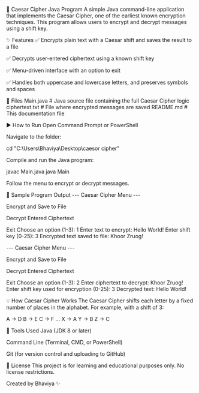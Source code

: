 🔐 Caesar Cipher Java Program
A simple Java command-line application that implements the Caesar Cipher, one of the earliest known encryption techniques. This program allows users to encrypt and decrypt messages using a shift key.

✨ Features
✅ Encrypts plain text with a Caesar shift and saves the result to a file

✅ Decrypts user-entered ciphertext using a known shift key

✅ Menu-driven interface with an option to exit

✅ Handles both uppercase and lowercase letters, and preserves symbols and spaces

📁 Files
Main.java # Java source file containing the full Caesar Cipher logic
ciphertext.txt # File where encrypted messages are saved
README.md # This documentation file

▶️ How to Run
Open Command Prompt or PowerShell

Navigate to the folder:

cd "C:\Users\Bhaviya\Desktop\caesor cipher"

Compile and run the Java program:

javac Main.java
java Main

Follow the menu to encrypt or decrypt messages.

🧪 Sample Program Output
--- Caesar Cipher Menu ---

Encrypt and Save to File

Decrypt Entered Ciphertext

Exit
Choose an option (1-3): 1
Enter text to encrypt: Hello World!
Enter shift key (0-25): 3
Encrypted text saved to file: Khoor Zruog!

--- Caesar Cipher Menu ---

Encrypt and Save to File

Decrypt Entered Ciphertext

Exit
Choose an option (1-3): 2
Enter ciphertext to decrypt: Khoor Zruog!
Enter shift key used for encryption (0-25): 3
Decrypted text: Hello World!

💡 How Caesar Cipher Works
The Caesar Cipher shifts each letter by a fixed number of places in the alphabet. For example, with a shift of 3:

A → D
B → E
C → F
...
X → A
Y → B
Z → C

🧰 Tools Used
Java (JDK 8 or later)

Command Line (Terminal, CMD, or PowerShell)

Git (for version control and uploading to GitHub)

📘 License
This project is for learning and educational purposes only. No license restrictions.

Created by Bhaviya ✨
